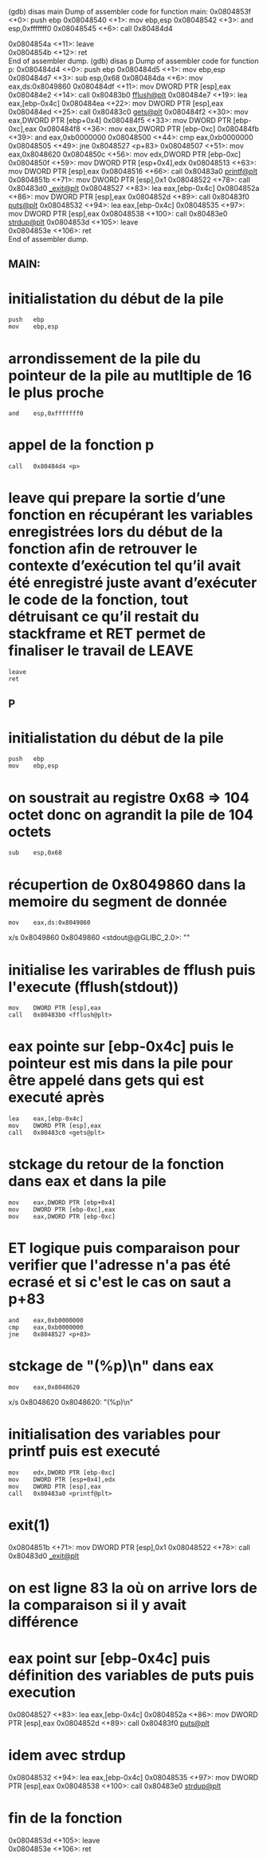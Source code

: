 (gdb) disas main
Dump of assembler code for function main:
   0x0804853f <+0>:	push   ebp
   0x08048540 <+1>:	mov    ebp,esp
   0x08048542 <+3>:	and    esp,0xfffffff0
   0x08048545 <+6>:	call   0x80484d4 <p>
   0x0804854a <+11>:	leave  
   0x0804854b <+12>:	ret    
End of assembler dump.
(gdb) disas p
Dump of assembler code for function p:
   0x080484d4 <+0>:	push   ebp
   0x080484d5 <+1>:	mov    ebp,esp
   0x080484d7 <+3>:	sub    esp,0x68
   0x080484da <+6>:	mov    eax,ds:0x8049860
   0x080484df <+11>:	mov    DWORD PTR [esp],eax
   0x080484e2 <+14>:	call   0x80483b0 <fflush@plt>
   0x080484e7 <+19>:	lea    eax,[ebp-0x4c]
   0x080484ea <+22>:	mov    DWORD PTR [esp],eax
   0x080484ed <+25>:	call   0x80483c0 <gets@plt>
   0x080484f2 <+30>:	mov    eax,DWORD PTR [ebp+0x4]
   0x080484f5 <+33>:	mov    DWORD PTR [ebp-0xc],eax
   0x080484f8 <+36>:	mov    eax,DWORD PTR [ebp-0xc]
   0x080484fb <+39>:	and    eax,0xb0000000
   0x08048500 <+44>:	cmp    eax,0xb0000000
   0x08048505 <+49>:	jne    0x8048527 <p+83>
   0x08048507 <+51>:	mov    eax,0x8048620
   0x0804850c <+56>:	mov    edx,DWORD PTR [ebp-0xc]
   0x0804850f <+59>:	mov    DWORD PTR [esp+0x4],edx
   0x08048513 <+63>:	mov    DWORD PTR [esp],eax
   0x08048516 <+66>:	call   0x80483a0 <printf@plt>
   0x0804851b <+71>:	mov    DWORD PTR [esp],0x1
   0x08048522 <+78>:	call   0x80483d0 <_exit@plt>
   0x08048527 <+83>:	lea    eax,[ebp-0x4c]
   0x0804852a <+86>:	mov    DWORD PTR [esp],eax
   0x0804852d <+89>:	call   0x80483f0 <puts@plt>
   0x08048532 <+94>:	lea    eax,[ebp-0x4c]
   0x08048535 <+97>:	mov    DWORD PTR [esp],eax
   0x08048538 <+100>:	call   0x80483e0 <strdup@plt>
   0x0804853d <+105>:	leave  
   0x0804853e <+106>:	ret    
End of assembler dump.


## MAIN:

#   initialistation du début de la pile
	push   ebp
	mov    ebp,esp

# arrondissement de la pile du pointeur de la pile au mutltiple de 16 le plus proche
	and    esp,0xfffffff0

# appel de la fonction p
	call   0x80484d4 <p>

# leave qui prepare la sortie d’une fonction en récupérant les variables enregistrées lors du début de la fonction afin de retrouver le contexte d’exécution tel qu’il avait été enregistré juste avant d’exécuter le code de la fonction, tout détruisant ce qu’il restait du stackframe et RET permet de finaliser le travail de LEAVE
	leave  
	ret  

## P

#   initialistation du début de la pile
	push   ebp
	mov    ebp,esp

# on soustrait au registre 0x68 => 104 octet donc on agrandit la pile de 104 octets
	sub    esp,0x68

# récupertion de 0x8049860 dans la memoire du segment de donnée
	mov    eax,ds:0x8049860
x/s 0x8049860
0x8049860 <stdout@@GLIBC_2.0>:	 ""

# initialise les varirables de fflush puis l'execute (fflush(stdout))
	mov    DWORD PTR [esp],eax
	call   0x80483b0 <fflush@plt>

# eax pointe sur [ebp-0x4c] puis le pointeur est mis dans la pile pour être appelé dans gets qui est executé après
	lea    eax,[ebp-0x4c]
	mov    DWORD PTR [esp],eax
	call   0x80483c0 <gets@plt>

# stckage du retour de la fonction dans eax et dans la pile
	mov    eax,DWORD PTR [ebp+0x4]
	mov    DWORD PTR [ebp-0xc],eax
	mov    eax,DWORD PTR [ebp-0xc]

# ET logique puis comparaison pour verifier que l'adresse n'a pas été ecrasé et si c'est le cas on saut a p+83
	and    eax,0xb0000000
	cmp    eax,0xb0000000
	jne    0x8048527 <p+83>

# stckage de "(%p)\n" dans eax
	mov    eax,0x8048620
   x/s 0x8048620
0x8048620:	 "(%p)\n"

# initialisation des variables pour printf puis est executé
	mov    edx,DWORD PTR [ebp-0xc]
	mov    DWORD PTR [esp+0x4],edx
	mov    DWORD PTR [esp],eax
	call   0x80483a0 <printf@plt>

# exit(1)
   0x0804851b <+71>:	mov    DWORD PTR [esp],0x1
   0x08048522 <+78>:	call   0x80483d0 <_exit@plt>

# on est ligne 83 la où on arrive lors de la comparaison si il y avait différence
# eax point sur [ebp-0x4c] puis définition des variables de puts puis execution 
   0x08048527 <+83>:	lea    eax,[ebp-0x4c]
   0x0804852a <+86>:	mov    DWORD PTR [esp],eax
   0x0804852d <+89>:	call   0x80483f0 <puts@plt>

# idem avec strdup
   0x08048532 <+94>:	lea    eax,[ebp-0x4c]
   0x08048535 <+97>:	mov    DWORD PTR [esp],eax
   0x08048538 <+100>:	call   0x80483e0 <strdup@plt>

# fin de la fonction
   0x0804853d <+105>:	leave  
   0x0804853e <+106>:	ret    